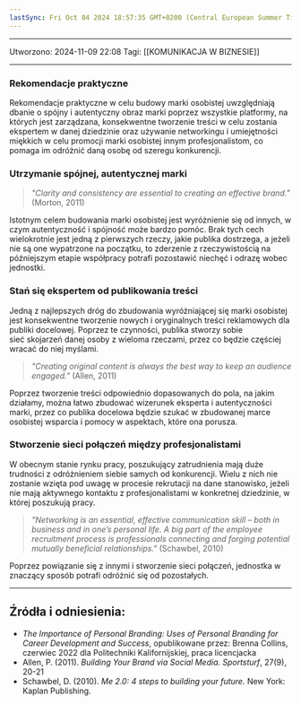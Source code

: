 ```yaml
---
lastSync: Fri Oct 04 2024 18:57:35 GMT+0200 (Central European Summer Time)
---
```


---
Utworzono: 2024-11-09 22:08
Tagi: [[KOMUNIKACJA W BIZNESIE]]

---
### Rekomendacje praktyczne
Rekomendacje praktyczne w celu budowy marki osobistej uwzględniają dbanie o spójny i autentyczny obraz marki poprzez wszystkie platformy, na których jest zarządzana, konsekwentne tworzenie treści w celu zostania ekspertem w danej dziedzinie oraz używanie networkingu i umiejętności miękkich w celu promocji marki osobistej innym profesjonalistom, co pomaga im odróżnić daną osobę od szeregu konkurencji.

### Utrzymanie spójnej, autentycznej marki

>*"Clarity and consistency are essential to creating an effective brand."* (Morton, 2011)

Istotnym celem budowania marki osobistej jest wyróżnienie się od innych, w czym autentyczność i spójność może bardzo pomóc. Brak tych cech wielokrotnie jest jedną z pierwszych rzeczy, jakie publika dostrzega, a jeżeli nie są one wypatrzone na początku, to zderzenie z rzeczywistością na późniejszym etapie współpracy potrafi pozostawić niechęć i odrazę wobec jednostki.

### Stań się ekspertem od publikowania treści
Jedną z najlepszych dróg do zbudowania wyróżniającej się marki osobistej jest konsekwentne tworzenie nowych i oryginalnych treści reklamowych dla publiki docelowej. Poprzez te czynności, publika stworzy sobie sieć skojarzeń danej osoby z wieloma rzeczami, przez co będzie częściej wracać do niej myślami.

>*"Creating original content is always the best way to keep an audience engaged."* (Allen, 2011)

Poprzez tworzenie treści odpowiednio dopasowanych do pola, na jakim działamy, można łatwo zbudować wizerunek eksperta i autentyczności marki, przez co publika docelowa będzie szukać w zbudowanej marce osobistej wsparcia i pomocy w aspektach, które ona porusza. 

### Stworzenie sieci połączeń między profesjonalistami
W obecnym stanie rynku pracy, poszukujący zatrudnienia mają duże trudności z odróżnieniem siebie samych od konkurencji. Wielu z nich nie zostanie wzięta pod uwagę w procesie rekrutacji na dane stanowisko, jeżeli nie mają aktywnego kontaktu z profesjonalistami w konkretnej dziedzinie, w której poszukują pracy. 

> *"Networking is an essential, effective communication skill – both in business and in one’s personal life. A big part of the employee recruitment process is professionals connecting and forging potential mutually beneficial relationships."* (Schawbel, 2010)

Poprzez powiązanie się z innymi i stworzenie sieci połączeń, jednostka w znaczący sposób potrafi odróżnić się od pozostałych. 



---
## Źródła i odniesienia:
- *The Importance of Personal Branding: Uses of Personal Branding for Career Development and Success*, opublikowane przez: Brenna Collins, czerwiec 2022 dla Politechniki Kalifornijskiej, praca licencjacka
- Allen, P. (2011). *Building Your Brand via Social Media. Sportsturf*, 27(9), 20-21
- Schawbel, D. (2010). *Me 2.0: 4 steps to building your future.* New York: Kaplan Publishing.